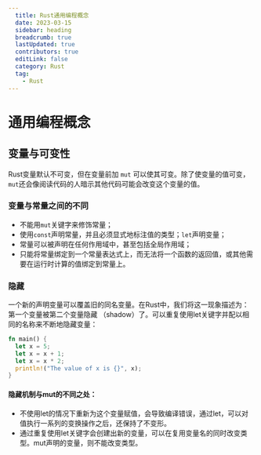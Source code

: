 ```yaml
---
  title: Rust通用编程概念
  date: 2023-03-15
  sidebar: heading
  breadcrumb: true
  lastUpdated: true
  contributors: true
  editLink: false
  category: Rust
  tag:
    - Rust
---
```

# 通用编程概念

## 变量与可变性

Rust变量默认不可变，但在变量前加 `mut` 可以使其可变。除了使变量的值可变，`mut`还会像阅读代码的人暗示其他代码可能会改变这个变量的值。

### 变量与常量之间的不同

- 不能用`mut`关键字来修饰常量；
- 使用`const`声明常量，并且必须显式地标注值的类型；`let`声明变量；
- 常量可以被声明在任何作用域中，甚至包括全局作用域；
- 只能将常量绑定到一个常量表达式上，而无法将一个函数的返回值，或其他需要在运行时计算的值绑定到常量上。

### 隐藏

一个新的声明变量可以覆盖旧的同名变量。在Rust中，我们将这一现象描述为：第一个变量被第二个变量隐藏 （shadow）了。可以重复使用let关键字并配以相同的名称来不断地隐藏变量：

```rust
fn main() {
  let x = 5;
  let x = x + 1;
  let x = x * 2;
  println!("The value of x is {}", x);
}
```

#### 隐藏机制与mut的不同之处：

- 不使用let的情况下重新为这个变量赋值，会导致编译错误，通过let，可以对值执行一系列的变换操作之后，还保持了不变形。
- 通过重复使用let关键字会创建出新的变量，可以在复用变量名的同时改变类型。mut声明的变量，则不能改变类型。
